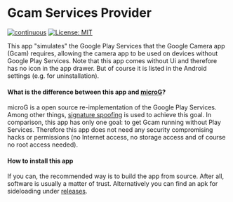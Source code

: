 # Gcam Services Provider

[![continuous](https://github.com/lukaspieper/Gcam-Services-Provider/workflows/continuous/badge.svg)](https://github.com/lukaspieper/Gcam-Services-Provider/actions)
[![License: MIT](https://img.shields.io/badge/License-MIT-blue.svg)](https://github.com/lukaspieper/Gcam-Services-Provider/blob/master/LICENSE)

This app "simulates" the Google Play Services that the Google Camera app (Gcam) requires, allowing the camera app to be used on devices without Google Play Services. Note that this app comes without Ui and therefore has no icon in the app drawer. But of course it is listed in the Android settings (e.g. for uninstallation).

#### What is the difference between this app and [microG](https://github.com/microg)?

microG is a open source re-implementation of the Google Play Services. Among other things, [signature spoofing](https://github.com/microg/android_packages_apps_GmsCore/wiki/Signature-Spoofing) is used to achieve this goal. In comparison, this app has only one goal: to get Gcam running without Play Services. Therefore this app does not need any security compromising hacks or permissions (no Internet access, no storage access and of course no root access needed).

#### How to install this app

If you can, the recommended way is to build the app from source. After all, software is usually a matter of trust. Alternatively you can find an apk for sideloading under [releases](https://github.com/lukaspieper/Gcam-Services-Provider/releases).
